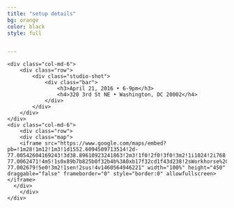 ```yaml
---
title: "setup details"
bg: orange
color: black
style: full


---
```

<div class="row">

	<div class="col-md-6">
		<div class="row">
			<div class="studio-shot">
				<div class="bar">
					<h3>April 21, 2016 • 6-9pm</h3>
					<h4>320 3rd St NE • Washington, DC 20002</h4>
				</div>
			</div>
		</div>
	</div>
	<div class="col-md-6">
		<div class="row">
		<div class="map">
		<iframe src="https://www.google.com/maps/embed?pb=!1m28!1m12!1m3!1d1552.6094509713514!2d-77.00542604169243!3d38.89610923241863!2m3!1f0!2f0!3f0!3m2!1i1024!2i768!4f13.1!4m13!3e2!4m5!1s0x89b7b826cb50ca07%3A0xe6031ca91369b361!2sUnion+Station+Metro+Station%2C+Washington%2C+DC!3m2!1d38.89796!2d-77.0062471!4m5!1s0x89b7b825b0f32b4b%3A0xb17f32cd1f43d238!2sWorkhorse%2C+320+3rd+St+NE%2C+Washington%2C+DC+20002%2C+United+States!3m2!1d38.894255!2d-77.002679!5e0!3m2!1sen!2sus!4v1460564946221" width="100%" height="450" draggable="false" frameborder="0" style="border:0" allowfullscreen></iframe>
	  </div>
		</div>
	</div>
</div>
